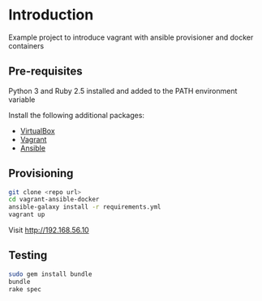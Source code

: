 # Introduction

Example project to introduce vagrant with ansible provisioner and docker containers

## Pre-requisites

Python 3 and Ruby 2.5 installed and added to the PATH environment variable

Install the following additional packages:

- [VirtualBox](https://www.virtualbox.org/wiki/Downloads)
- [Vagrant](https://www.vagrantup.com/downloads.html)
- [Ansible](http://docs.ansible.com/ansible/latest/intro_installation.html)

## Provisioning

```bash
git clone <repo url>
cd vagrant-ansible-docker
ansible-galaxy install -r requirements.yml
vagrant up
```

Visit http://192.168.56.10

## Testing

```bash
sudo gem install bundle
bundle
rake spec
```
